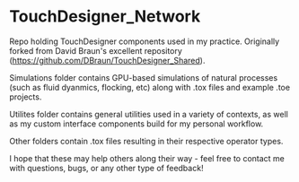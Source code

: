 # TouchDesigner_Network

Repo holding TouchDesigner components used in my practice. Originally forked from David Braun's excellent repository (https://github.com/DBraun/TouchDesigner_Shared). 

Simulations folder contains GPU-based simulations of natural processes (such as fluid dyanmics, flocking, etc) along with .tox files and example .toe projects. 

Utilites folder contains general utilities used in a variety of contexts, as well as my custom interface components build for my personal workflow. 

Other folders contain .tox files resulting in their respective operator types. 

I hope that these may help others along their way - feel free to contact me with questions, bugs, or any other type of feedback! 
